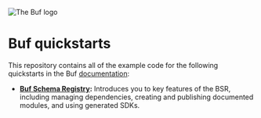 ![The Buf logo](https://raw.githubusercontent.com/bufbuild/buf-quickstarts/main/.github/buf-logo.svg)

# Buf quickstarts

This repository contains all of the example code for the following quickstarts in the Buf [documentation][documentation]:

- **[Buf Schema Registry][bsr]:** Introduces you to key features of the BSR, including managing dependencies, creating and
  publishing documented modules, and using generated SDKs.

[documentation]: https://buf.build/docs 
[bsr]: https://buf.build/docs/bsr/quickstart
